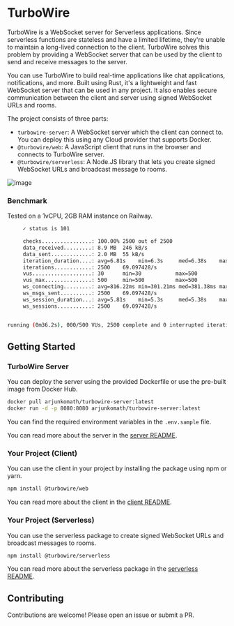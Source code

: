 # TurboWire

TurboWire is a WebSocket server for Serverless applications. Since serverless functions are stateless and have a limited lifetime, they're unable to maintain a long-lived connection to the client. TurboWire solves this problem by providing a WebSocket server that can be used by the client to send and receive messages to the server.

You can use TurboWire to build real-time applications like chat applications, notifications, and more. Built using Rust, it's a lightweight and fast WebSocket server that can be used in any project. It also enables secure communication between the client and server using signed WebSocket URLs and rooms.

The project consists of three parts:

- `turbowire-server`: A WebSocket server which the client can connect to. You can deploy this using any Cloud provider that supports Docker.
- `@turbowire/web`: A JavaScript client that runs in the browser and connects to TurboWire server.
- `@turbowire/serverless`: A Node.JS library that lets you create signed WebSocket URLs and broadcast message to rooms.

![image](https://github.com/user-attachments/assets/7ffa145c-44e8-4c4c-8236-d0e62653e0d1)

### Benchmark

Tested on a 1vCPU, 2GB RAM instance on Railway.

```bash
     ✓ status is 101

     checks................: 100.00% 2500 out of 2500
     data_received.........: 8.9 MB  246 kB/s
     data_sent.............: 2.0 MB  55 kB/s
     iteration_duration....: avg=6.81s    min=6.3s     med=6.38s    max=10.58s p(90)=8.68s p(95)=9.7s
     iterations............: 2500    69.097428/s
     vus...................: 30      min=30           max=500
     vus_max...............: 500     min=500          max=500
     ws_connecting.........: avg=816.22ms min=301.21ms med=381.38ms max=4.58s  p(90)=2.68s p(95)=3.7s
     ws_msgs_sent..........: 2500    69.097428/s
     ws_session_duration...: avg=5.81s    min=5.3s     med=5.38s    max=9.58s  p(90)=7.68s p(95)=8.7s
     ws_sessions...........: 2500    69.097428/s


running (0m36.2s), 000/500 VUs, 2500 complete and 0 interrupted iterations
```

## Getting Started

### TurboWire Server

You can deploy the server using the provided Dockerfile or use the pre-built image from Docker Hub.

```bash
docker pull arjunkomath/turbowire-server:latest
docker run -d -p 8080:8080 arjunkomath/turbowire-server:latest
```
You can find the required environment variables in the `.env.sample` file.

You can read more about the server in the [server README](./apps/server/README.md).

### Your Project (Client)

You can use the client in your project by installing the package using npm or yarn.

```bash
npm install @turbowire/web
```

You can read more about the client in the [client README](./packages/web/README.md).

### Your Project (Serverless)

You can use the serverless package to create signed WebSocket URLs and broadcast messages to rooms.

```bash
npm install @turbowire/serverless
```

You can read more about the serverless package in the [serverless README](./packages/serverless/README.md).

## Contributing

Contributions are welcome! Please open an issue or submit a PR.

